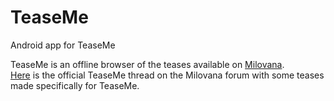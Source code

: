 # TeaseMe
Android app for TeaseMe

TeaseMe is an offline browser of the teases available on [Milovana](https://milovana.com/).  
[Here](https://milovana.com/forum/viewtopic.php?t=6993) is the official TeaseMe thread on the Milovana forum with some teases made specifically for TeaseMe.
